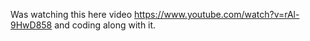 Was watching this here video https://www.youtube.com/watch?v=rAl-9HwD858 and coding along with it.


